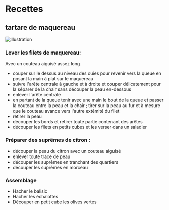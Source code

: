 
# Recettes
## tartare de maquereau
![Illustration](https://raw.githubusercontent.com/akakeronos/recette-gourmandignes/blob/master/images/IMG_20170512_203015.jpg)
### Lever les filets de maquereau:

Avec un couteau aiguisé assez long
* couper sur le dessus au niveau des ouies pour revenir vers la queue en posant la main à plat sur le maquereau
* suivre l'arête centrale à gauche et à droite et couper délicatement pour la séparer de la chair sans découper la peau en-dessous
* enlever l'arête centrale
* en partant de la queue tenir avec une main le bout de la queue et passer la couteau entre la peau et la chair ; tirer sur la peau au fur et à mesure que le couteau avance vers l'autre extémité du filet
* retirer la peau
* découper les bords et retirer toute partie contenant des arêtes
* découper les filets en petits cubes et les verser dans un saladier

### Préparer des suprêmes de citron : 
* découper la peau du citron avec un couteau aiguisé
* enlever toute trace de peau
* découper les suprêmes en tranchant des quartiers
* découper les suprêmes en morceau

### Assemblage
* Hacher le balisic
* Hacher les échalottes
* Découper en petit cube les olives vertes
